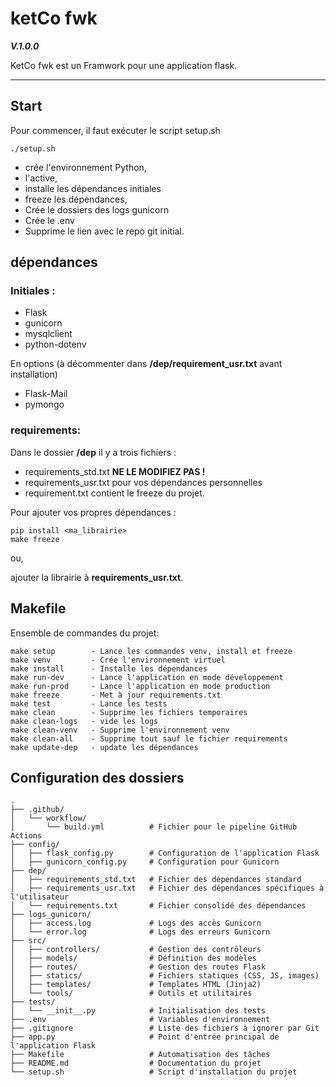 # ketCo fwk
***V.1.0.0***

KetCo fwk est un Framwork pour une application flask.

___

## Start

Pour commencer, il faut exécuter le script setup.sh

    ./setup.sh

- crée l'environnement Python,
- l'active, 
- installe les dépendances initiales
- freeze les dépendances,
- Crée le dossiers des logs gunicorn
- Crée le .env
- Supprime le lien avec le repo git initial.


## dépendances
### Initiales : 
- Flask
- gunicorn
- mysqlclient
- python-dotenv

En options (à décommenter dans **/dep/requirement_usr.txt** avant installation)
- Flask-Mail
- pymongo

### requirements: 
Dans le dossier **/dep** il y a trois fichiers :
- requirements_std.txt **NE LE MODIFIEZ PAS !**
- requirements_usr.txt pour vos dépendances personnelles
- requirement.txt contient le freeze du projet.

Pour ajouter vos propres dépendances :  

    pip install <ma_librairie>
    make freeze

ou, 

ajouter la librairie à **requirements_usr.txt**.

## Makefile

Ensemble de commandes du projet:

    make setup        - Lance les commandes venv, install et freeze
    make venv         - Crée l'environnement virtuel
    make install      - Installe les dépendances
    make run-dev      - Lance l'application en mode développement
    make run-prod     - Lance l'application en mode production
    make freeze       - Met à jour requirements.txt
    make test         - Lance les tests
    make clean        - Supprime les fichiers temporaires
    make clean-logs   - vide les logs
    make clean-venv   - Supprime l'environnement venv
    make clean-all    - Supprime tout sauf le fichier requirements
    make update-dep   - update les dépendances

## Configuration des dossiers

    .
    ├── .github/
    │   └── workflow/
    │       └── build.yml          # Fichier pour le pipeline GitHub Actions
    ├── config/
    │   ├── flask_config.py        # Configuration de l'application Flask
    │   ├── gunicorn_config.py     # Configuration pour Gunicorn
    ├── dep/
    │   ├── requirements_std.txt   # Fichier des dépendances standard
    │   ├── requirements_usr.txt   # Fichier des dépendances spécifiques à l'utilisateur
    │   └── requirements.txt       # Fichier consolidé des dépendances
    ├── logs_gunicorn/
    │   ├── access.log             # Logs des accès Gunicorn
    │   └── error.log              # Logs des erreurs Gunicorn
    ├── src/
    │   ├── controllers/           # Gestion des contrôleurs
    │   ├── models/                # Définition des modèles
    │   ├── routes/                # Gestion des routes Flask
    │   ├── statics/               # Fichiers statiques (CSS, JS, images)
    │   ├── templates/             # Templates HTML (Jinja2)
    │   └── tools/                 # Outils et utilitaires
    ├── tests/
    │   └── __init__.py            # Initialisation des tests
    ├── .env                       # Variables d'environnement
    ├── .gitignore                 # Liste des fichiers à ignorer par Git
    ├── app.py                     # Point d'entrée principal de l'application Flask
    ├── Makefile                   # Automatisation des tâches
    ├── README.md                  # Documentation du projet
    └── setup.sh                   # Script d'installation du projet